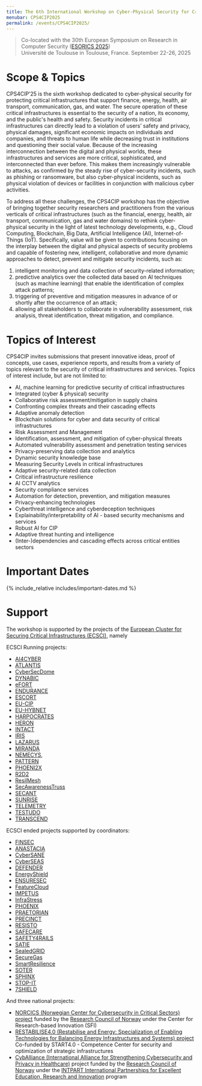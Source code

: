 ```yaml
---
title: The 6th International Workshop on Cyber-Physical Security for Critical Infrastructures Protection (CPS4CIP 2025)
menubar: CPS4CIP2025
permalink: /events/CPS4CIP2025/
---
```


<blockquote>
  Co-located with the 30th European Symposium on Research in Computer Security (<a href="https://esorics2025.sciencesconf.org/">ESORICS 2025</a>)<br />
  Université de Toulouse in Toulouse, France. September 22-26, 2025
</blockquote>

# Scope & Topics
CPS4CIP’25 is the sixth workshop dedicated to cyber-physical security for protecting critical infrastructures that support finance, energy, health, air transport, communication, gas, and water. The secure operation of these critical infrastructures is essential to the security of a nation, its economy, and the public's health and safety. Security incidents in critical infrastructures can directly lead to a violation of users’ safety and privacy, physical damages, significant economic impacts on individuals and companies, and threats to human life while decreasing trust in institutions and questioning their social value. Because of the increasing interconnection between the digital and physical worlds, these infrastructures and services are more critical, sophisticated, and interconnected than ever before. This makes them increasingly vulnerable to attacks, as confirmed by the steady rise of cyber-security incidents, such as phishing or ransomware, but also cyber-physical incidents, such as physical violation of devices or facilities in conjunction with malicious cyber activities.

To address all these challenges, the CPS4CIP workshop has the objective of bringing together security researchers and practitioners from the various verticals of critical infrastructures (such as the financial, energy, health, air transport, communication, gas and water domains) to rethink cyber-physical security in the light of latest technology developments, e.g., Cloud Computing, Blockchain, Big Data, Artificial Intelligence (AI), Internet-of-Things (IoT). Specifically, value will be given to contributions focusing on the interplay between the digital and physical aspects of security problems and capable of fostering new, intelligent, collaborative and more dynamic approaches to detect, prevent and mitigate security incidents, such as: 
1. intelligent monitoring and data collection of security-related information; 
1. predictive analytics over the collected data based on AI techniques (such as machine learning) that enable the identification of complex attack patterns; 
1. triggering of preventive and mitigation measures in advance of or shortly after the occurrence of an attack; 
1. allowing all stakeholders to collaborate in vulnerability assessment, risk analysis, threat identification, threat mitigation, and compliance.

# Topics of Interest
CPS4CIP invites submissions that present innovative ideas, proof of concepts, use cases, experience reports, and results from a variety of topics relevant to the security of critical infrastructures and services. Topics of interest include, but are not limited to:
- AI, machine learning for predictive security of critical infrastructures
- Integrated (cyber & physical) security
- Collaborative risk assessment/mitigation in supply chains
- Confronting complex threats and their cascading effects
- Adaptive anomaly detection
- Blockchain solutions for cyber and data security of critical infrastructures 
- Risk Assessment and Management 
- Identification, assessment, and mitigation of cyber-physical threats
- Automated vulnerability assessment and penetration testing services
- Privacy-preserving data collection and analytics
- Dynamic security knowledge base
- Measuring Security Levels in critical infrastructures
- Adaptive security-related data collection
- Critical infrastructure resilience
- AI CCTV analytics
- Security compliance services
- Automation for detection, prevention, and mitigation measures
- Privacy-enhancing technologies
- Cyberthreat intelligence and cyberdeception techniques 
- Explainability/interpretability of AI - based security mechanisms and services
- Robust AI for CIP 
- Adaptive threat hunting and intelligence
- (Inter-)dependencies and cascading effects across critical entities sectors

# Important Dates
{% include_relative includes/important-dates.md %}

# Support
The workshop is supported by the projects of the [European Cluster for Securing Critical Infrastructures (ECSCI)](https://www.finsec-project.eu/ecsci), namely

ECSCI Running projects:
- [AI4CYBER](https://ai4cyber.eu/)
- [ATLANTIS](https://www.atlantis-horizon.eu/)
- [CyberSecDome](https://cybersecdome.eu/)
- [DYNABIC](https://dynabic.eu/)
- [eFORT](https://efort-project.eu/)
- [ENDURANCE](https://endurance-horizon.eu/)
- [ESCORT](https://www.escortproject.eu/)
- [EU-CIP](https://www.eucip.eu/)
- [EU-HYBNET](https://euhybnet.eu/)
- [HARPOCRATES](https://harpocrates-project.eu/)
- [HERON](https://www.heron-h2020.eu/)
- [INTACT](https://intact-horizon.eu/)
- [IRIS](https://www.iris-h2020.eu/)
- [LAZARUS](https://lazarus-he.eu/)
- [MIRANDA](https://www.mirandaproject.eu/)
- [NEMECYS](https://nemecys.eu/),
- [PATTERN](https://patternproject.eu/)
- [PHOENI2X](https://phoeni2x.eu/)
- [R2D2](https://r2d2project.eu/)
- [ResilMesh](https://www.resilmesh.eu/)
- [SecAwarenessTruss](https://secawarenesstruss.eu/)
- [SECANT](https://secant-project.eu/)
- [SUNRISE](https://sunrise-europe.eu/)
- [TELEMETRY](https://telemetry-project.eu/)
- [TESTUDO](https://testudo-project.eu/)
- [TRANSCEND](https://www.transcend-logistics.eu/)

ECSCI ended projects supported by coordinators:
- [FINSEC](https://www.finsec-project.eu)
- [ANASTACIA](http://www.anastacia-h2020.eu/)
- [CyberSANE](https://www.cybersane-project.eu/)
- [CyberSEAS](https://cyberseas.eu/)
- [DEFENDER](https://defender-project.eu/)
- [EnergyShield](https://energy-shield.eu/)
- [ENSURESEC](http://www.ensuresec.eu/)
- [FeatureCloud](https://featurecloud.eu/)
- [IMPETUS](https://www.impetus-project.eu/)
- [InfraStress](https://www.infrastress.eu/)
- [PHOENIX](https://phoenix-h2020.eu/)
- [PRAETORIAN](https://praetorian-h2020.eu/)
- [PRECINCT](https://www.precinct.info/en/)
- [RESISTO](http://www.resistoproject.eu/)
- [SAFECARE](https://www.safecare-project.eu/)
- [SAFETY4RAILS](https://safety4rails.eu/)
- [SATIE](http://satie-h2020.eu)
- [SealedGRID](https://www.sgrid.eu/)
- [SecureGas](https://www.securegas-project.eu/)
- [SmartResilience](http://www.smartresilience.eu-vri.eu)
- [SOTER](https://soterproject.eu/)
- [SPHINX](https://sphinx-project.eu/)
- [STOP-IT](https://stop-it-project.eu/)
- [7SHIELD](https://www.7shield.eu/)

And three national projects:
- [NORCICS (Norwegian Center for Cybersecurity in Critical Sectors) project](https://www.ntnu.edu/norcics) funded by the [Research Council of Norway](https://www.forskningsradet.no/en/) under the Center for Research-based Innovation (SFI)
- [RESTABILISE4.0 (Restabilise and Energy: Specialization of Enabling Technologies for Balancing Energy Infrastructures and Systems) project](http://www.restabilise4-0.it/) Co-funded by START4.0 - Competence Center for security and optimization of strategic infrastructures
- [CybAlliance (International Alliance for Strengthening Cybersecurity and Privacy in Healthcare)](https://nr.no/en/projects/kompetanseheving-for-okt-digital-sikkerhet-i-helsevesenet/) project funded by the [Research Council of Norway](https://www.forskningsradet.no/en/) under the [INTPART International Partnerships for Excellent Education, Research and Innovation](https://www.forskningsradet.no/en/call-for-proposals/2022/intpart-international-partnerships/) program